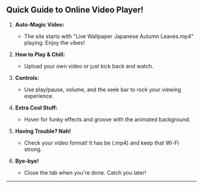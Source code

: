 ## Quick Guide to Online Video Player!

1. **Auto-Magic Video:**
   - The site starts with "Live Wallpaper Japanese Autumn Leaves.mp4" playing. Enjoy the vibes!

2. **How to Play & Chill:**
   - Upload your own video or just kick back and watch.

3. **Controls:**
   - Use play/pause, volume, and the seek bar to rock your viewing experience.

4. **Extra Cool Stuff:**
   - Hover for funky effects and groove with the animated background.

5. **Having Trouble? Nah!**
   - Check your video format! It has be (.mp4) and keep that Wi-Fi strong.

6. **Bye-bye!**
   - Close the tab when you're done. Catch you later!

---